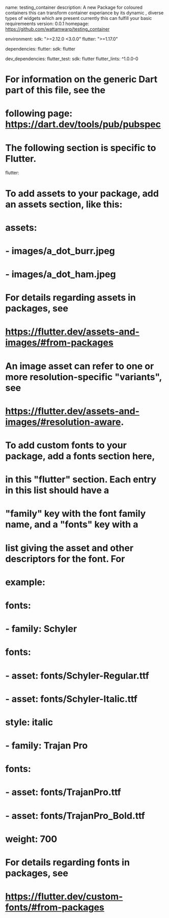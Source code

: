 name: testing_container
description: A new Package for coloured containers this can transform container experiance by its dynamic , diverse types of widgets which are present currently this can fulfill your basic requiremeents
version: 0.0.1
homepage: https://github.com/wattamwarp/testing_container

environment:
sdk: ">=2.12.0 <3.0.0"
flutter: ">=1.17.0"

dependencies:
flutter:
sdk: flutter

dev_dependencies:
flutter_test:
sdk: flutter
flutter_lints: ^1.0.0-0

# For information on the generic Dart part of this file, see the
# following page: https://dart.dev/tools/pub/pubspec

# The following section is specific to Flutter.
flutter:

# To add assets to your package, add an assets section, like this:
# assets:
#   - images/a_dot_burr.jpeg
#   - images/a_dot_ham.jpeg
#
# For details regarding assets in packages, see
# https://flutter.dev/assets-and-images/#from-packages
#
# An image asset can refer to one or more resolution-specific "variants", see
# https://flutter.dev/assets-and-images/#resolution-aware.

# To add custom fonts to your package, add a fonts section here,
# in this "flutter" section. Each entry in this list should have a
# "family" key with the font family name, and a "fonts" key with a
# list giving the asset and other descriptors for the font. For
# example:
# fonts:
#   - family: Schyler
#     fonts:
#       - asset: fonts/Schyler-Regular.ttf
#       - asset: fonts/Schyler-Italic.ttf
#         style: italic
#   - family: Trajan Pro
#     fonts:
#       - asset: fonts/TrajanPro.ttf
#       - asset: fonts/TrajanPro_Bold.ttf
#         weight: 700
#
# For details regarding fonts in packages, see
# https://flutter.dev/custom-fonts/#from-packages